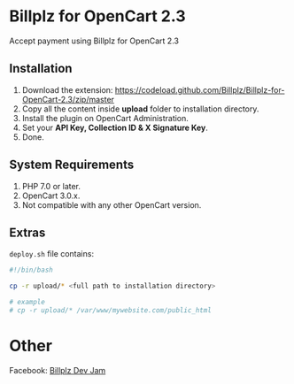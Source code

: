 # Billplz for OpenCart 2.3

Accept payment using Billplz for OpenCart 2.3

## Installation

1. Download the extension: https://codeload.github.com/Billplz/Billplz-for-OpenCart-2.3/zip/master
1. Copy all the content inside **upload** folder to installation directory.
1. Install the plugin on OpenCart Administration.
1. Set your **API Key, Collection ID & X Signature Key**.
1. Done.

## System Requirements

1. PHP 7.0 or later.
1. OpenCart 3.0.x.
1. Not compatible with any other OpenCart version.

## Extras

`deploy.sh` file contains:

```bash
#!/bin/bash

cp -r upload/* <full path to installation directory>

# example
# cp -r upload/* /var/www/mywebsite.com/public_html

``` 

# Other

Facebook: [Billplz Dev Jam](https://www.facebook.com/groups/billplzdevjam/)
